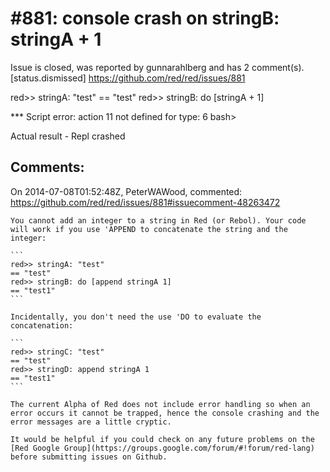 
#881: console crash on stringB: stringA + 1
================================================================================
Issue is closed, was reported by gunnarahlberg and has 2 comment(s).
[status.dismissed]
<https://github.com/red/red/issues/881>

red>> stringA: "test"
== "test"
red>> stringB: do [stringA + 1]

**\* Script error: action 11 not defined for type: 6
bash>

Actual result - Repl crashed



Comments:
--------------------------------------------------------------------------------

On 2014-07-08T01:52:48Z, PeterWAWood, commented:
<https://github.com/red/red/issues/881#issuecomment-48263472>

    You cannot add an integer to a string in Red (or Rebol). Your code will work if you use 'APPEND to concatenate the string and the integer:
    
    ```
    red>> stringA: "test"
    == "test"
    red>> stringB: do [append stringA 1]
    == "test1"
    ```
    
    Incidentally, you don't need the use 'DO to evaluate the concatenation: 
    
    ```
    red>> stringC: "test"
    == "test"
    red>> stringD: append stringA 1
    == "test1"
    ```
    
    The current Alpha of Red does not include error handling so when an error occurs it cannot be trapped, hence the console crashing and the error messages are a little cryptic.
    
    It would be helpful if you could check on any future problems on the [Red Google Group](https://groups.google.com/forum/#!forum/red-lang) before submitting issues on Github.

